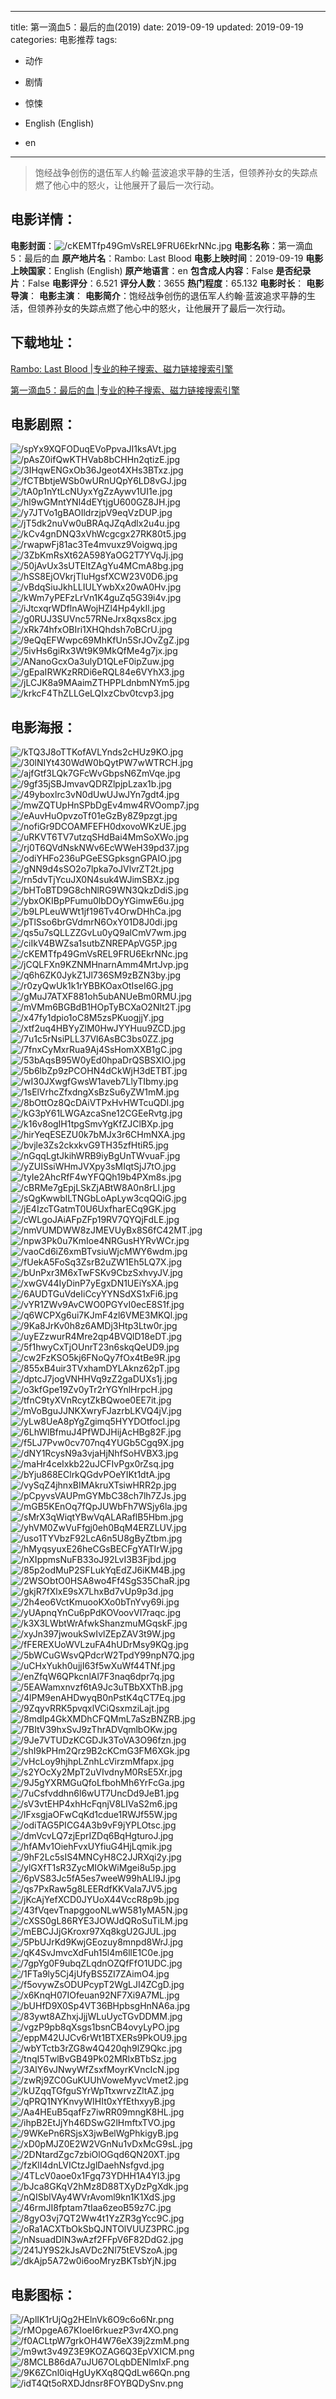 
---
title: 第一滴血5：最后的血(2019)
date: 2019-09-19
updated: 2019-09-19
categories: 电影推荐
tags:
- 动作
- 剧情
- 惊悚

- English (English)
- en
---


> 饱经战争创伤的退伍军人约翰·蓝波追求平静的生活，但领养孙女的失踪点燃了他心中的怒火，让他展开了最后一次行动。

## **电影详情**：

**电影封面**：<img src="https://image.tmdb.org/t/p/w200/cKEMTfp49GmVsREL9FRU6EkrNNc.jpg" alt="/cKEMTfp49GmVsREL9FRU6EkrNNc.jpg" title="/cKEMTfp49GmVsREL9FRU6EkrNNc.jpg">
**电影名称**：第一滴血5：最后的血
**原产地片名**：Rambo: Last Blood
**电影上映时间**：2019-09-19
**电影上映国家**：English (English)
**原产地语言**：en
**包含成人内容**：False
**是否纪录片**：False
**电影评分**：6.521
**评分人数**：3655
**热门程度**：65.132
**电影时长**：
**电影导演**：
**电影主演**：
**电影简介**：饱经战争创伤的退伍军人约翰·蓝波追求平静的生活，但领养孙女的失踪点燃了他心中的怒火，让他展开了最后一次行动。

## **下载地址**：
[Rambo: Last Blood |专业的种子搜索、磁力链接搜索引擎](https://movie.amd794.com:2083/?search=Rambo%3A%20Last%20Blood&ordering=&mode=match_phrase&page_size=10&page=1)

[第一滴血5：最后的血 |专业的种子搜索、磁力链接搜索引擎](https://movie.amd794.com:2083/?search=%E7%AC%AC%E4%B8%80%E6%BB%B4%E8%A1%805%EF%BC%9A%E6%9C%80%E5%90%8E%E7%9A%84%E8%A1%80&ordering=&mode=match_phrase&page_size=10&page=1)
 

## **电影剧照**：
<img src="https://image.tmdb.org/t/p/original/spYx9XQFODuqEVoPpvaJI1ksAVt.jpg" alt="/spYx9XQFODuqEVoPpvaJI1ksAVt.jpg" title="/spYx9XQFODuqEVoPpvaJI1ksAVt.jpg"><img src="https://image.tmdb.org/t/p/original/pAsZ0ifQwKTHVab8bCHHn2qtizE.jpg" alt="/pAsZ0ifQwKTHVab8bCHHn2qtizE.jpg" title="/pAsZ0ifQwKTHVab8bCHHn2qtizE.jpg"><img src="https://image.tmdb.org/t/p/original/3IHqwENGxOb36Jgeot4XHs3BTxz.jpg" alt="/3IHqwENGxOb36Jgeot4XHs3BTxz.jpg" title="/3IHqwENGxOb36Jgeot4XHs3BTxz.jpg"><img src="https://image.tmdb.org/t/p/original/fCTBbtjeWSb0wURnUQpY6LD8vGJ.jpg" alt="/fCTBbtjeWSb0wURnUQpY6LD8vGJ.jpg" title="/fCTBbtjeWSb0wURnUQpY6LD8vGJ.jpg"><img src="https://image.tmdb.org/t/p/original/tA0p1nYtLcNUyxYgZzAywv1UI1e.jpg" alt="/tA0p1nYtLcNUyxYgZzAywv1UI1e.jpg" title="/tA0p1nYtLcNUyxYgZzAywv1UI1e.jpg"><img src="https://image.tmdb.org/t/p/original/hl9wGMntYNl4dEYtjgU600GZ8JH.jpg" alt="/hl9wGMntYNl4dEYtjgU600GZ8JH.jpg" title="/hl9wGMntYNl4dEYtjgU600GZ8JH.jpg"><img src="https://image.tmdb.org/t/p/original/y7JTVo1gBAOIldrzjpV9eqVzDUP.jpg" alt="/y7JTVo1gBAOIldrzjpV9eqVzDUP.jpg" title="/y7JTVo1gBAOIldrzjpV9eqVzDUP.jpg"><img src="https://image.tmdb.org/t/p/original/jT5dk2nuVw0uBRAqJZqAdlx2u4u.jpg" alt="/jT5dk2nuVw0uBRAqJZqAdlx2u4u.jpg" title="/jT5dk2nuVw0uBRAqJZqAdlx2u4u.jpg"><img src="https://image.tmdb.org/t/p/original/kCv4gnDNQ3xVhWcgcgx27RK80t5.jpg" alt="/kCv4gnDNQ3xVhWcgcgx27RK80t5.jpg" title="/kCv4gnDNQ3xVhWcgcgx27RK80t5.jpg"><img src="https://image.tmdb.org/t/p/original/rwapwFj81ac3Te4mvuxz9Voigwq.jpg" alt="/rwapwFj81ac3Te4mvuxz9Voigwq.jpg" title="/rwapwFj81ac3Te4mvuxz9Voigwq.jpg"><img src="https://image.tmdb.org/t/p/original/3ZbKmRsXt62A598YaOG2T7YVqJj.jpg" alt="/3ZbKmRsXt62A598YaOG2T7YVqJj.jpg" title="/3ZbKmRsXt62A598YaOG2T7YVqJj.jpg"><img src="https://image.tmdb.org/t/p/original/50jAvUx3sUTEltZAgYu4MCmA8bg.jpg" alt="/50jAvUx3sUTEltZAgYu4MCmA8bg.jpg" title="/50jAvUx3sUTEltZAgYu4MCmA8bg.jpg"><img src="https://image.tmdb.org/t/p/original/hSS8EjOVkrjTluHgsfXCW23V0D6.jpg" alt="/hSS8EjOVkrjTluHgsfXCW23V0D6.jpg" title="/hSS8EjOVkrjTluHgsfXCW23V0D6.jpg"><img src="https://image.tmdb.org/t/p/original/vBdqSiuJkhLLIULYwbXx20wA0Hv.jpg" alt="/vBdqSiuJkhLLIULYwbXx20wA0Hv.jpg" title="/vBdqSiuJkhLLIULYwbXx20wA0Hv.jpg"><img src="https://image.tmdb.org/t/p/original/kWm7yPEFzLrVn1K4guZq5G39i4v.jpg" alt="/kWm7yPEFzLrVn1K4guZq5G39i4v.jpg" title="/kWm7yPEFzLrVn1K4guZq5G39i4v.jpg"><img src="https://image.tmdb.org/t/p/original/iJtcxqrWDflnAWojHZl4Hp4ykIl.jpg" alt="/iJtcxqrWDflnAWojHZl4Hp4ykIl.jpg" title="/iJtcxqrWDflnAWojHZl4Hp4ykIl.jpg"><img src="https://image.tmdb.org/t/p/original/g0RUJ3SUVnc57RNeJrx8qxs8cx.jpg" alt="/g0RUJ3SUVnc57RNeJrx8qxs8cx.jpg" title="/g0RUJ3SUVnc57RNeJrx8qxs8cx.jpg"><img src="https://image.tmdb.org/t/p/original/xRk74hfxOBIri1XHQhdsh7oBCrU.jpg" alt="/xRk74hfxOBIri1XHQhdsh7oBCrU.jpg" title="/xRk74hfxOBIri1XHQhdsh7oBCrU.jpg"><img src="https://image.tmdb.org/t/p/original/9eQqEFWwpc69MhKfUn5SrJOvZgZ.jpg" alt="/9eQqEFWwpc69MhKfUn5SrJOvZgZ.jpg" title="/9eQqEFWwpc69MhKfUn5SrJOvZgZ.jpg"><img src="https://image.tmdb.org/t/p/original/5ivHs6giRx3Wt9K9MkQfMe4g7jx.jpg" alt="/5ivHs6giRx3Wt9K9MkQfMe4g7jx.jpg" title="/5ivHs6giRx3Wt9K9MkQfMe4g7jx.jpg"><img src="https://image.tmdb.org/t/p/original/ANanoGcxOa3ulyD1QLeF0ipZuw.jpg" alt="/ANanoGcxOa3ulyD1QLeF0ipZuw.jpg" title="/ANanoGcxOa3ulyD1QLeF0ipZuw.jpg"><img src="https://image.tmdb.org/t/p/original/gEpaIRWKzRRDi6eRQL84e6VYhX3.jpg" alt="/gEpaIRWKzRRDi6eRQL84e6VYhX3.jpg" title="/gEpaIRWKzRRDi6eRQL84e6VYhX3.jpg"><img src="https://image.tmdb.org/t/p/original/jLCJK8a9MAaimZTHPPLdnbmNYm5.jpg" alt="/jLCJK8a9MAaimZTHPPLdnbmNYm5.jpg" title="/jLCJK8a9MAaimZTHPPLdnbmNYm5.jpg"><img src="https://image.tmdb.org/t/p/original/krkcF4ThZLLGeLQIxzCbv0tcvp3.jpg" alt="/krkcF4ThZLLGeLQIxzCbv0tcvp3.jpg" title="/krkcF4ThZLLGeLQIxzCbv0tcvp3.jpg">

## **电影海报**：
<img src="https://image.tmdb.org/t/p/original/kTQ3J8oTTKofAVLYnds2cHUz9KO.jpg" alt="/kTQ3J8oTTKofAVLYnds2cHUz9KO.jpg" title="/kTQ3J8oTTKofAVLYnds2cHUz9KO.jpg"><img src="https://image.tmdb.org/t/p/original/30lNIYt430WdW0bQytPW7wWTRCH.jpg" alt="/30lNIYt430WdW0bQytPW7wWTRCH.jpg" title="/30lNIYt430WdW0bQytPW7wWTRCH.jpg"><img src="https://image.tmdb.org/t/p/original/ajfGtf3LQk7GFcWvGbpsN6ZmVqe.jpg" alt="/ajfGtf3LQk7GFcWvGbpsN6ZmVqe.jpg" title="/ajfGtf3LQk7GFcWvGbpsN6ZmVqe.jpg"><img src="https://image.tmdb.org/t/p/original/9gf35jSBJmvavQDRZlpjpLzax1b.jpg" alt="/9gf35jSBJmvavQDRZlpjpLzax1b.jpg" title="/9gf35jSBJmvavQDRZlpjpLzax1b.jpg"><img src="https://image.tmdb.org/t/p/original/49yboxlrc3vN0dUwUJwJYn7gdt4.jpg" alt="/49yboxlrc3vN0dUwUJwJYn7gdt4.jpg" title="/49yboxlrc3vN0dUwUJwJYn7gdt4.jpg"><img src="https://image.tmdb.org/t/p/original/mwZQTUpHnSPbDgEv4mw4RVOomp7.jpg" alt="/mwZQTUpHnSPbDgEv4mw4RVOomp7.jpg" title="/mwZQTUpHnSPbDgEv4mw4RVOomp7.jpg"><img src="https://image.tmdb.org/t/p/original/eAuvHuOpvzoTf01eGzBy8Z9pzgt.jpg" alt="/eAuvHuOpvzoTf01eGzBy8Z9pzgt.jpg" title="/eAuvHuOpvzoTf01eGzBy8Z9pzgt.jpg"><img src="https://image.tmdb.org/t/p/original/nofiGr9DCOAMFEFH0dxovoWKzUE.jpg" alt="/nofiGr9DCOAMFEFH0dxovoWKzUE.jpg" title="/nofiGr9DCOAMFEFH0dxovoWKzUE.jpg"><img src="https://image.tmdb.org/t/p/original/uRKVT6TV7utzqSHdBai4MmSoXWo.jpg" alt="/uRKVT6TV7utzqSHdBai4MmSoXWo.jpg" title="/uRKVT6TV7utzqSHdBai4MmSoXWo.jpg"><img src="https://image.tmdb.org/t/p/original/rj0T6QVdNskNWv6EcWWeH39pd37.jpg" alt="/rj0T6QVdNskNWv6EcWWeH39pd37.jpg" title="/rj0T6QVdNskNWv6EcWWeH39pd37.jpg"><img src="https://image.tmdb.org/t/p/original/odiYHFo236uPGeESGpksgnGPAIO.jpg" alt="/odiYHFo236uPGeESGpksgnGPAIO.jpg" title="/odiYHFo236uPGeESGpksgnGPAIO.jpg"><img src="https://image.tmdb.org/t/p/original/gNN9d4sSO2o7lpka7oJVlvrZT2t.jpg" alt="/gNN9d4sSO2o7lpka7oJVlvrZT2t.jpg" title="/gNN9d4sSO2o7lpka7oJVlvrZT2t.jpg"><img src="https://image.tmdb.org/t/p/original/rn5dvTjYcuJX0N4suk4WJimSBXz.jpg" alt="/rn5dvTjYcuJX0N4suk4WJimSBXz.jpg" title="/rn5dvTjYcuJX0N4suk4WJimSBXz.jpg"><img src="https://image.tmdb.org/t/p/original/bHToBTD9G8chNlRG9WN3QkzDdiS.jpg" alt="/bHToBTD9G8chNlRG9WN3QkzDdiS.jpg" title="/bHToBTD9G8chNlRG9WN3QkzDdiS.jpg"><img src="https://image.tmdb.org/t/p/original/ybxOKIBpPFumu0lbDOyYGimwE6u.jpg" alt="/ybxOKIBpPFumu0lbDOyYGimwE6u.jpg" title="/ybxOKIBpPFumu0lbDOyYGimwE6u.jpg"><img src="https://image.tmdb.org/t/p/original/b9LPLeuWWt1jf196Tv4OrwDHhCa.jpg" alt="/b9LPLeuWWt1jf196Tv4OrwDHhCa.jpg" title="/b9LPLeuWWt1jf196Tv4OrwDHhCa.jpg"><img src="https://image.tmdb.org/t/p/original/pTlSso6brGVdmrN6OxY01D8J0di.jpg" alt="/pTlSso6brGVdmrN6OxY01D8J0di.jpg" title="/pTlSso6brGVdmrN6OxY01D8J0di.jpg"><img src="https://image.tmdb.org/t/p/original/qs5u7sQLLZZGvLu0yQ9alCmV7wm.jpg" alt="/qs5u7sQLLZZGvLu0yQ9alCmV7wm.jpg" title="/qs5u7sQLLZZGvLu0yQ9alCmV7wm.jpg"><img src="https://image.tmdb.org/t/p/original/ciIkV4BWZsa1sutbZNREPApVG5P.jpg" alt="/ciIkV4BWZsa1sutbZNREPApVG5P.jpg" title="/ciIkV4BWZsa1sutbZNREPApVG5P.jpg"><img src="https://image.tmdb.org/t/p/original/cKEMTfp49GmVsREL9FRU6EkrNNc.jpg" alt="/cKEMTfp49GmVsREL9FRU6EkrNNc.jpg" title="/cKEMTfp49GmVsREL9FRU6EkrNNc.jpg"><img src="https://image.tmdb.org/t/p/original/jCQLFXn9KZNMHnarnAmm4MrtJvp.jpg" alt="/jCQLFXn9KZNMHnarnAmm4MrtJvp.jpg" title="/jCQLFXn9KZNMHnarnAmm4MrtJvp.jpg"><img src="https://image.tmdb.org/t/p/original/q6h6ZK0JykZ1Jl736SM9zBZN3by.jpg" alt="/q6h6ZK0JykZ1Jl736SM9zBZN3by.jpg" title="/q6h6ZK0JykZ1Jl736SM9zBZN3by.jpg"><img src="https://image.tmdb.org/t/p/original/r0zyQwUk1k1rYBBKOaxOtIseI6G.jpg" alt="/r0zyQwUk1k1rYBBKOaxOtIseI6G.jpg" title="/r0zyQwUk1k1rYBBKOaxOtIseI6G.jpg"><img src="https://image.tmdb.org/t/p/original/gMuJ7ATXF881oh5ubANUeBm0RMU.jpg" alt="/gMuJ7ATXF881oh5ubANUeBm0RMU.jpg" title="/gMuJ7ATXF881oh5ubANUeBm0RMU.jpg"><img src="https://image.tmdb.org/t/p/original/mVMm6BGBdB1HOpTyBCXaO2Nlt2T.jpg" alt="/mVMm6BGBdB1HOpTyBCXaO2Nlt2T.jpg" title="/mVMm6BGBdB1HOpTyBCXaO2Nlt2T.jpg"><img src="https://image.tmdb.org/t/p/original/x47fy1dpio1oC8M5zsPKuogjjY.jpg" alt="/x47fy1dpio1oC8M5zsPKuogjjY.jpg" title="/x47fy1dpio1oC8M5zsPKuogjjY.jpg"><img src="https://image.tmdb.org/t/p/original/xtf2uq4HBYyZlM0HwJYYHuu9ZCD.jpg" alt="/xtf2uq4HBYyZlM0HwJYYHuu9ZCD.jpg" title="/xtf2uq4HBYyZlM0HwJYYHuu9ZCD.jpg"><img src="https://image.tmdb.org/t/p/original/7u1c5rNsiPLL37Vl6AsBC3bs0ZZ.jpg" alt="/7u1c5rNsiPLL37Vl6AsBC3bs0ZZ.jpg" title="/7u1c5rNsiPLL37Vl6AsBC3bs0ZZ.jpg"><img src="https://image.tmdb.org/t/p/original/7fnxCyMxrRua9Aj4SsHomXXB1gC.jpg" alt="/7fnxCyMxrRua9Aj4SsHomXXB1gC.jpg" title="/7fnxCyMxrRua9Aj4SsHomXXB1gC.jpg"><img src="https://image.tmdb.org/t/p/original/53bAqsB95W0yEd0hpaDrQSBSXIO.jpg" alt="/53bAqsB95W0yEd0hpaDrQSBSXIO.jpg" title="/53bAqsB95W0yEd0hpaDrQSBSXIO.jpg"><img src="https://image.tmdb.org/t/p/original/5b6lbZp9zPCOHN4dCkWjH3dETBT.jpg" alt="/5b6lbZp9zPCOHN4dCkWjH3dETBT.jpg" title="/5b6lbZp9zPCOHN4dCkWjH3dETBT.jpg"><img src="https://image.tmdb.org/t/p/original/wI30JXwgfGwsW1aveb7LlyTIbmy.jpg" alt="/wI30JXwgfGwsW1aveb7LlyTIbmy.jpg" title="/wI30JXwgfGwsW1aveb7LlyTIbmy.jpg"><img src="https://image.tmdb.org/t/p/original/1sElVrhcZfxdngXsBzSu6yZW1mM.jpg" alt="/1sElVrhcZfxdngXsBzSu6yZW1mM.jpg" title="/1sElVrhcZfxdngXsBzSu6yZW1mM.jpg"><img src="https://image.tmdb.org/t/p/original/8bOttOz8QcDAiVTPxHvHWTcuQDI.jpg" alt="/8bOttOz8QcDAiVTPxHvHWTcuQDI.jpg" title="/8bOttOz8QcDAiVTPxHvHWTcuQDI.jpg"><img src="https://image.tmdb.org/t/p/original/kG3pY61LWGAzcaSne12CGEeRvtg.jpg" alt="/kG3pY61LWGAzcaSne12CGEeRvtg.jpg" title="/kG3pY61LWGAzcaSne12CGEeRvtg.jpg"><img src="https://image.tmdb.org/t/p/original/k16v8ogIH1tpgSmvYgKfZJClBXp.jpg" alt="/k16v8ogIH1tpgSmvYgKfZJClBXp.jpg" title="/k16v8ogIH1tpgSmvYgKfZJClBXp.jpg"><img src="https://image.tmdb.org/t/p/original/hirYeqESEZU0k7bMJx3r6CHmNXA.jpg" alt="/hirYeqESEZU0k7bMJx3r6CHmNXA.jpg" title="/hirYeqESEZU0k7bMJx3r6CHmNXA.jpg"><img src="https://image.tmdb.org/t/p/original/bvjle3Zs2ckxkvG9TH35zfHtiR5.jpg" alt="/bvjle3Zs2ckxkvG9TH35zfHtiR5.jpg" title="/bvjle3Zs2ckxkvG9TH35zfHtiR5.jpg"><img src="https://image.tmdb.org/t/p/original/nGqqLgtJkihWRB9iyBgUnTWvuaF.jpg" alt="/nGqqLgtJkihWRB9iyBgUnTWvuaF.jpg" title="/nGqqLgtJkihWRB9iyBgUnTWvuaF.jpg"><img src="https://image.tmdb.org/t/p/original/yZUISsiWHmJVXpy3sMIqtSjJ7tO.jpg" alt="/yZUISsiWHmJVXpy3sMIqtSjJ7tO.jpg" title="/yZUISsiWHmJVXpy3sMIqtSjJ7tO.jpg"><img src="https://image.tmdb.org/t/p/original/tyIe2AhcRfF4wYFQQh19b4PXm8s.jpg" alt="/tyIe2AhcRfF4wYFQQh19b4PXm8s.jpg" title="/tyIe2AhcRfF4wYFQQh19b4PXm8s.jpg"><img src="https://image.tmdb.org/t/p/original/cBRMe7gEpjLSkZjABtW8A0n8rLl.jpg" alt="/cBRMe7gEpjLSkZjABtW8A0n8rLl.jpg" title="/cBRMe7gEpjLSkZjABtW8A0n8rLl.jpg"><img src="https://image.tmdb.org/t/p/original/sQgKwwblLTNGbLoApLyw3cqQQiG.jpg" alt="/sQgKwwblLTNGbLoApLyw3cqQQiG.jpg" title="/sQgKwwblLTNGbLoApLyw3cqQQiG.jpg"><img src="https://image.tmdb.org/t/p/original/jE4IzcTGatmT0U6UxfharECq9GK.jpg" alt="/jE4IzcTGatmT0U6UxfharECq9GK.jpg" title="/jE4IzcTGatmT0U6UxfharECq9GK.jpg"><img src="https://image.tmdb.org/t/p/original/cWLgoJAiAFpZFp19RV7QYQjFdLE.jpg" alt="/cWLgoJAiAFpZFp19RV7QYQjFdLE.jpg" title="/cWLgoJAiAFpZFp19RV7QYQjFdLE.jpg"><img src="https://image.tmdb.org/t/p/original/nmVUMDWW8zJMEVUyBx8S6fC42MT.jpg" alt="/nmVUMDWW8zJMEVUyBx8S6fC42MT.jpg" title="/nmVUMDWW8zJMEVUyBx8S6fC42MT.jpg"><img src="https://image.tmdb.org/t/p/original/npw3Pk0u7KmIoe4NRGusHYRvWCr.jpg" alt="/npw3Pk0u7KmIoe4NRGusHYRvWCr.jpg" title="/npw3Pk0u7KmIoe4NRGusHYRvWCr.jpg"><img src="https://image.tmdb.org/t/p/original/vaoCd6iZ6xmBTvsiuWjcMWY6wdm.jpg" alt="/vaoCd6iZ6xmBTvsiuWjcMWY6wdm.jpg" title="/vaoCd6iZ6xmBTvsiuWjcMWY6wdm.jpg"><img src="https://image.tmdb.org/t/p/original/fUekA5FoSq3ZsrB2uZW1Eh5LQ7X.jpg" alt="/fUekA5FoSq3ZsrB2uZW1Eh5LQ7X.jpg" title="/fUekA5FoSq3ZsrB2uZW1Eh5LQ7X.jpg"><img src="https://image.tmdb.org/t/p/original/bUnPxr3M6xTwFSKv9CbzSxhvyJV.jpg" alt="/bUnPxr3M6xTwFSKv9CbzSxhvyJV.jpg" title="/bUnPxr3M6xTwFSKv9CbzSxhvyJV.jpg"><img src="https://image.tmdb.org/t/p/original/xwGV44IyDinP7yEgxDN1UEiYsXA.jpg" alt="/xwGV44IyDinP7yEgxDN1UEiYsXA.jpg" title="/xwGV44IyDinP7yEgxDN1UEiYsXA.jpg"><img src="https://image.tmdb.org/t/p/original/6AUDTGuVdeIiCcyYYNSdXS1xFi6.jpg" alt="/6AUDTGuVdeIiCcyYYNSdXS1xFi6.jpg" title="/6AUDTGuVdeIiCcyYYNSdXS1xFi6.jpg"><img src="https://image.tmdb.org/t/p/original/vYR1ZWv9AvCWO0PGYvI0ecE8S1f.jpg" alt="/vYR1ZWv9AvCWO0PGYvI0ecE8S1f.jpg" title="/vYR1ZWv9AvCWO0PGYvI0ecE8S1f.jpg"><img src="https://image.tmdb.org/t/p/original/q6WCPXg6ui7KJmF4zl6VME3MKQl.jpg" alt="/q6WCPXg6ui7KJmF4zl6VME3MKQl.jpg" title="/q6WCPXg6ui7KJmF4zl6VME3MKQl.jpg"><img src="https://image.tmdb.org/t/p/original/9Ka8JrKv0h8z6AMDj3Htp3Ltw0r.jpg" alt="/9Ka8JrKv0h8z6AMDj3Htp3Ltw0r.jpg" title="/9Ka8JrKv0h8z6AMDj3Htp3Ltw0r.jpg"><img src="https://image.tmdb.org/t/p/original/uyEZzwurR4Mre2qp4BVQlD18eDT.jpg" alt="/uyEZzwurR4Mre2qp4BVQlD18eDT.jpg" title="/uyEZzwurR4Mre2qp4BVQlD18eDT.jpg"><img src="https://image.tmdb.org/t/p/original/5f1hwyCxTjOUnrT23n6skqQeUD9.jpg" alt="/5f1hwyCxTjOUnrT23n6skqQeUD9.jpg" title="/5f1hwyCxTjOUnrT23n6skqQeUD9.jpg"><img src="https://image.tmdb.org/t/p/original/cw2FzKSO5kj6FNoQy7fOx4tBe9R.jpg" alt="/cw2FzKSO5kj6FNoQy7fOx4tBe9R.jpg" title="/cw2FzKSO5kj6FNoQy7fOx4tBe9R.jpg"><img src="https://image.tmdb.org/t/p/original/855xB4uir3TVxhamDYLAknz62pT.jpg" alt="/855xB4uir3TVxhamDYLAknz62pT.jpg" title="/855xB4uir3TVxhamDYLAknz62pT.jpg"><img src="https://image.tmdb.org/t/p/original/dptcJ7jogVNHHVq9zZ2gaDUXs1j.jpg" alt="/dptcJ7jogVNHHVq9zZ2gaDUXs1j.jpg" title="/dptcJ7jogVNHHVq9zZ2gaDUXs1j.jpg"><img src="https://image.tmdb.org/t/p/original/o3kfGpe19Zv0yTr2rYGYnlHrpcH.jpg" alt="/o3kfGpe19Zv0yTr2rYGYnlHrpcH.jpg" title="/o3kfGpe19Zv0yTr2rYGYnlHrpcH.jpg"><img src="https://image.tmdb.org/t/p/original/tfnC9tyXVnRcytZkBQwoe0EE7it.jpg" alt="/tfnC9tyXVnRcytZkBQwoe0EE7it.jpg" title="/tfnC9tyXVnRcytZkBQwoe0EE7it.jpg"><img src="https://image.tmdb.org/t/p/original/mVoBguJJNKXwryFJazrbLKVQ4jV.jpg" alt="/mVoBguJJNKXwryFJazrbLKVQ4jV.jpg" title="/mVoBguJJNKXwryFJazrbLKVQ4jV.jpg"><img src="https://image.tmdb.org/t/p/original/yLw8UeA8pYgZgimq5HYYDOtfocl.jpg" alt="/yLw8UeA8pYgZgimq5HYYDOtfocl.jpg" title="/yLw8UeA8pYgZgimq5HYYDOtfocl.jpg"><img src="https://image.tmdb.org/t/p/original/6LhWlBfmuJ4PfWDJHijAcHBg82F.jpg" alt="/6LhWlBfmuJ4PfWDJHijAcHBg82F.jpg" title="/6LhWlBfmuJ4PfWDJHijAcHBg82F.jpg"><img src="https://image.tmdb.org/t/p/original/f5LJ7Pvw0cv707nq4YUGb5Cgq9X.jpg" alt="/f5LJ7Pvw0cv707nq4YUGb5Cgq9X.jpg" title="/f5LJ7Pvw0cv707nq4YUGb5Cgq9X.jpg"><img src="https://image.tmdb.org/t/p/original/dNY1RcysN9a3vjaHjNhfSoHVBX3.jpg" alt="/dNY1RcysN9a3vjaHjNhfSoHVBX3.jpg" title="/dNY1RcysN9a3vjaHjNhfSoHVBX3.jpg"><img src="https://image.tmdb.org/t/p/original/maHr4ceIxkb22uJCFIvPgx0rZsq.jpg" alt="/maHr4ceIxkb22uJCFIvPgx0rZsq.jpg" title="/maHr4ceIxkb22uJCFIvPgx0rZsq.jpg"><img src="https://image.tmdb.org/t/p/original/bYju868EClrkQGdvPOeYIKt1dtA.jpg" alt="/bYju868EClrkQGdvPOeYIKt1dtA.jpg" title="/bYju868EClrkQGdvPOeYIKt1dtA.jpg"><img src="https://image.tmdb.org/t/p/original/vySqZ4jhnxBIMAkruXTsiwHRR2p.jpg" alt="/vySqZ4jhnxBIMAkruXTsiwHRR2p.jpg" title="/vySqZ4jhnxBIMAkruXTsiwHRR2p.jpg"><img src="https://image.tmdb.org/t/p/original/pCpyvsVAUPmGYMbC38ch7lh7ZJs.jpg" alt="/pCpyvsVAUPmGYMbC38ch7lh7ZJs.jpg" title="/pCpyvsVAUPmGYMbC38ch7lh7ZJs.jpg"><img src="https://image.tmdb.org/t/p/original/mGB5KEnOq7fQpJUWbFh7WSjy6la.jpg" alt="/mGB5KEnOq7fQpJUWbFh7WSjy6la.jpg" title="/mGB5KEnOq7fQpJUWbFh7WSjy6la.jpg"><img src="https://image.tmdb.org/t/p/original/sMrX3qWiqtYBwVqALARaflB5Hbm.jpg" alt="/sMrX3qWiqtYBwVqALARaflB5Hbm.jpg" title="/sMrX3qWiqtYBwVqALARaflB5Hbm.jpg"><img src="https://image.tmdb.org/t/p/original/yhVM0ZwVuFfgj0eh0BqM4ERZLUV.jpg" alt="/yhVM0ZwVuFfgj0eh0BqM4ERZLUV.jpg" title="/yhVM0ZwVuFfgj0eh0BqM4ERZLUV.jpg"><img src="https://image.tmdb.org/t/p/original/uso1TYVbzF92LcA6n5U8gByZtbm.jpg" alt="/uso1TYVbzF92LcA6n5U8gByZtbm.jpg" title="/uso1TYVbzF92LcA6n5U8gByZtbm.jpg"><img src="https://image.tmdb.org/t/p/original/hMyqsyuxE26heCGsBECFgYATIrW.jpg" alt="/hMyqsyuxE26heCGsBECFgYATIrW.jpg" title="/hMyqsyuxE26heCGsBECFgYATIrW.jpg"><img src="https://image.tmdb.org/t/p/original/nXIppmsNuFB33oJ92LvI3B3Fjbd.jpg" alt="/nXIppmsNuFB33oJ92LvI3B3Fjbd.jpg" title="/nXIppmsNuFB33oJ92LvI3B3Fjbd.jpg"><img src="https://image.tmdb.org/t/p/original/85p2odMuP2SFLukYqEdZJ6iKM4B.jpg" alt="/85p2odMuP2SFLukYqEdZJ6iKM4B.jpg" title="/85p2odMuP2SFLukYqEdZJ6iKM4B.jpg"><img src="https://image.tmdb.org/t/p/original/2WSObtO0HSA8wo4Ff4SgS35ChaR.jpg" alt="/2WSObtO0HSA8wo4Ff4SgS35ChaR.jpg" title="/2WSObtO0HSA8wo4Ff4SgS35ChaR.jpg"><img src="https://image.tmdb.org/t/p/original/gkjR7fXlxE9sX7LhxBd7vUp9p3d.jpg" alt="/gkjR7fXlxE9sX7LhxBd7vUp9p3d.jpg" title="/gkjR7fXlxE9sX7LhxBd7vUp9p3d.jpg"><img src="https://image.tmdb.org/t/p/original/2h4eo6VctKmuooKXo0bTnYvy69i.jpg" alt="/2h4eo6VctKmuooKXo0bTnYvy69i.jpg" title="/2h4eo6VctKmuooKXo0bTnYvy69i.jpg"><img src="https://image.tmdb.org/t/p/original/yUApnqYnCu6pPdKOVoovVI7raqc.jpg" alt="/yUApnqYnCu6pPdKOVoovVI7raqc.jpg" title="/yUApnqYnCu6pPdKOVoovVI7raqc.jpg"><img src="https://image.tmdb.org/t/p/original/k3X3LWbtWrAfwkShanzmuMGqskF.jpg" alt="/k3X3LWbtWrAfwkShanzmuMGqskF.jpg" title="/k3X3LWbtWrAfwkShanzmuMGqskF.jpg"><img src="https://image.tmdb.org/t/p/original/xyJn397jwoukSwIvlZEpZAV3t9W.jpg" alt="/xyJn397jwoukSwIvlZEpZAV3t9W.jpg" title="/xyJn397jwoukSwIvlZEpZAV3t9W.jpg"><img src="https://image.tmdb.org/t/p/original/fFEREXUoWVLzuFA4hUDrMsy9KQg.jpg" alt="/fFEREXUoWVLzuFA4hUDrMsy9KQg.jpg" title="/fFEREXUoWVLzuFA4hUDrMsy9KQg.jpg"><img src="https://image.tmdb.org/t/p/original/5bWCuGWsvQPdcrW2TpdY99npN7Q.jpg" alt="/5bWCuGWsvQPdcrW2TpdY99npN7Q.jpg" title="/5bWCuGWsvQPdcrW2TpdY99npN7Q.jpg"><img src="https://image.tmdb.org/t/p/original/uCHxYukh0ujjI63f5wXuWf44TNf.jpg" alt="/uCHxYukh0ujjI63f5wXuWf44TNf.jpg" title="/uCHxYukh0ujjI63f5wXuWf44TNf.jpg"><img src="https://image.tmdb.org/t/p/original/enZfqW6QPkcnlAl7F3naq6dpr7q.jpg" alt="/enZfqW6QPkcnlAl7F3naq6dpr7q.jpg" title="/enZfqW6QPkcnlAl7F3naq6dpr7q.jpg"><img src="https://image.tmdb.org/t/p/original/5EAWamxnvzf6tA9Jc3uTBbXXThB.jpg" alt="/5EAWamxnvzf6tA9Jc3uTBbXXThB.jpg" title="/5EAWamxnvzf6tA9Jc3uTBbXXThB.jpg"><img src="https://image.tmdb.org/t/p/original/4lPM9enAHDwyqB0nPstK4qCT7Eq.jpg" alt="/4lPM9enAHDwyqB0nPstK4qCT7Eq.jpg" title="/4lPM9enAHDwyqB0nPstK4qCT7Eq.jpg"><img src="https://image.tmdb.org/t/p/original/9ZqyvRRK5pvqxlVCiQsxmziLajt.jpg" alt="/9ZqyvRRK5pvqxlVCiQsxmziLajt.jpg" title="/9ZqyvRRK5pvqxlVCiQsxmziLajt.jpg"><img src="https://image.tmdb.org/t/p/original/8mdIp4GkXMDhCFQMmL7aSzBNZRB.jpg" alt="/8mdIp4GkXMDhCFQMmL7aSzBNZRB.jpg" title="/8mdIp4GkXMDhCFQMmL7aSzBNZRB.jpg"><img src="https://image.tmdb.org/t/p/original/7BItV39hxSvJ9zThrADVqmlbOKw.jpg" alt="/7BItV39hxSvJ9zThrADVqmlbOKw.jpg" title="/7BItV39hxSvJ9zThrADVqmlbOKw.jpg"><img src="https://image.tmdb.org/t/p/original/9Je7VTUDzKCGDJk3ToVA3O96fzn.jpg" alt="/9Je7VTUDzKCGDJk3ToVA3O96fzn.jpg" title="/9Je7VTUDzKCGDJk3ToVA3O96fzn.jpg"><img src="https://image.tmdb.org/t/p/original/shI9kPHm2Qrz9B2cKCmG3FM6XGk.jpg" alt="/shI9kPHm2Qrz9B2cKCmG3FM6XGk.jpg" title="/shI9kPHm2Qrz9B2cKCmG3FM6XGk.jpg"><img src="https://image.tmdb.org/t/p/original/vHcLoy9hjhpLZnhLcVirzmMfapx.jpg" alt="/vHcLoy9hjhpLZnhLcVirzmMfapx.jpg" title="/vHcLoy9hjhpLZnhLcVirzmMfapx.jpg"><img src="https://image.tmdb.org/t/p/original/s2YOcXy2MpT2uVIvdnyM0RsE5Xr.jpg" alt="/s2YOcXy2MpT2uVIvdnyM0RsE5Xr.jpg" title="/s2YOcXy2MpT2uVIvdnyM0RsE5Xr.jpg"><img src="https://image.tmdb.org/t/p/original/9J5gYXRMGuQfoLfbohMh6YrFcGa.jpg" alt="/9J5gYXRMGuQfoLfbohMh6YrFcGa.jpg" title="/9J5gYXRMGuQfoLfbohMh6YrFcGa.jpg"><img src="https://image.tmdb.org/t/p/original/7uCsfvddhn6l6wUT7UncDd9JeB1.jpg" alt="/7uCsfvddhn6l6wUT7UncDd9JeB1.jpg" title="/7uCsfvddhn6l6wUT7UncDd9JeB1.jpg"><img src="https://image.tmdb.org/t/p/original/sV3vtEHP4xhHcFqnjV8LIVaS2m6.jpg" alt="/sV3vtEHP4xhHcFqnjV8LIVaS2m6.jpg" title="/sV3vtEHP4xhHcFqnjV8LIVaS2m6.jpg"><img src="https://image.tmdb.org/t/p/original/lFxsgjaOFwCqKd1cdue1RWJf55W.jpg" alt="/lFxsgjaOFwCqKd1cdue1RWJf55W.jpg" title="/lFxsgjaOFwCqKd1cdue1RWJf55W.jpg"><img src="https://image.tmdb.org/t/p/original/odiTAG5PICG4A3b9vF9jYPLOtsc.jpg" alt="/odiTAG5PICG4A3b9vF9jYPLOtsc.jpg" title="/odiTAG5PICG4A3b9vF9jYPLOtsc.jpg"><img src="https://image.tmdb.org/t/p/original/dmVcvLQ7zjEprIZDq6BqHgturoJ.jpg" alt="/dmVcvLQ7zjEprIZDq6BqHgturoJ.jpg" title="/dmVcvLQ7zjEprIZDq6BqHgturoJ.jpg"><img src="https://image.tmdb.org/t/p/original/hfAMv1OiehFvxUYfiuG4HjLqmik.jpg" alt="/hfAMv1OiehFvxUYfiuG4HjLqmik.jpg" title="/hfAMv1OiehFvxUYfiuG4HjLqmik.jpg"><img src="https://image.tmdb.org/t/p/original/9hF2Lc5sIS4MNCyH8C2JJRXqi2y.jpg" alt="/9hF2Lc5sIS4MNCyH8C2JJRXqi2y.jpg" title="/9hF2Lc5sIS4MNCyH8C2JJRXqi2y.jpg"><img src="https://image.tmdb.org/t/p/original/ylGXfT1sR3ZycMIOkWiMgei8u5p.jpg" alt="/ylGXfT1sR3ZycMIOkWiMgei8u5p.jpg" title="/ylGXfT1sR3ZycMIOkWiMgei8u5p.jpg"><img src="https://image.tmdb.org/t/p/original/6pVS83Jc5fA5es7weeW99hALl9J.jpg" alt="/6pVS83Jc5fA5es7weeW99hALl9J.jpg" title="/6pVS83Jc5fA5es7weeW99hALl9J.jpg"><img src="https://image.tmdb.org/t/p/original/qs7PxRaw5g8LEERdfKKVaIa7JV5.jpg" alt="/qs7PxRaw5g8LEERdfKKVaIa7JV5.jpg" title="/qs7PxRaw5g8LEERdfKKVaIa7JV5.jpg"><img src="https://image.tmdb.org/t/p/original/jKcAjYefXCD0JYUoX44VccR8p9b.jpg" alt="/jKcAjYefXCD0JYUoX44VccR8p9b.jpg" title="/jKcAjYefXCD0JYUoX44VccR8p9b.jpg"><img src="https://image.tmdb.org/t/p/original/43fVqevTnapggooNLwW581yMA5N.jpg" alt="/43fVqevTnapggooNLwW581yMA5N.jpg" title="/43fVqevTnapggooNLwW581yMA5N.jpg"><img src="https://image.tmdb.org/t/p/original/cXSS0gL86RYE3JOWJdQRoSuTiLM.jpg" alt="/cXSS0gL86RYE3JOWJdQRoSuTiLM.jpg" title="/cXSS0gL86RYE3JOWJdQRoSuTiLM.jpg"><img src="https://image.tmdb.org/t/p/original/mEBCJJjGKroxr97Xq8kgU2GJUL.jpg" alt="/mEBCJJjGKroxr97Xq8kgU2GJUL.jpg" title="/mEBCJJjGKroxr97Xq8kgU2GJUL.jpg"><img src="https://image.tmdb.org/t/p/original/5PbUJrKd9KwjGEozuy8mnpd8WrJ.jpg" alt="/5PbUJrKd9KwjGEozuy8mnpd8WrJ.jpg" title="/5PbUJrKd9KwjGEozuy8mnpd8WrJ.jpg"><img src="https://image.tmdb.org/t/p/original/qK4SvJmvcXdFuh15l4m6llE1C0e.jpg" alt="/qK4SvJmvcXdFuh15l4m6llE1C0e.jpg" title="/qK4SvJmvcXdFuh15l4m6llE1C0e.jpg"><img src="https://image.tmdb.org/t/p/original/7gpYg0F9ubqZLqdnOZQfFfO1UDC.jpg" alt="/7gpYg0F9ubqZLqdnOZQfFfO1UDC.jpg" title="/7gpYg0F9ubqZLqdnOZQfFfO1UDC.jpg"><img src="https://image.tmdb.org/t/p/original/1FTa9ly5Cj4jUfyBS5ZI7ZAimO4.jpg" alt="/1FTa9ly5Cj4jUfyBS5ZI7ZAimO4.jpg" title="/1FTa9ly5Cj4jUfyBS5ZI7ZAimO4.jpg"><img src="https://image.tmdb.org/t/p/original/f5ovywZsODUPcypT2WgLJI4ZCgD.jpg" alt="/f5ovywZsODUPcypT2WgLJI4ZCgD.jpg" title="/f5ovywZsODUPcypT2WgLJI4ZCgD.jpg"><img src="https://image.tmdb.org/t/p/original/x6KnqH07IOfeuan92NF7Xi9A7ML.jpg" alt="/x6KnqH07IOfeuan92NF7Xi9A7ML.jpg" title="/x6KnqH07IOfeuan92NF7Xi9A7ML.jpg"><img src="https://image.tmdb.org/t/p/original/bUHfD9X0Sp4VT36BHpbsgHnNA6a.jpg" alt="/bUHfD9X0Sp4VT36BHpbsgHnNA6a.jpg" title="/bUHfD9X0Sp4VT36BHpbsgHnNA6a.jpg"><img src="https://image.tmdb.org/t/p/original/83ywt8AZhxjJjjWLuUycTGvDDMM.jpg" alt="/83ywt8AZhxjJjjWLuUycTGvDDMM.jpg" title="/83ywt8AZhxjJjjWLuUycTGvDDMM.jpg"><img src="https://image.tmdb.org/t/p/original/vgzP9pb8qXsgs1bsnCB4ovyLyPO.jpg" alt="/vgzP9pb8qXsgs1bsnCB4ovyLyPO.jpg" title="/vgzP9pb8qXsgs1bsnCB4ovyLyPO.jpg"><img src="https://image.tmdb.org/t/p/original/eppM42UJCv6rWt1BTXERs9PkOU9.jpg" alt="/eppM42UJCv6rWt1BTXERs9PkOU9.jpg" title="/eppM42UJCv6rWt1BTXERs9PkOU9.jpg"><img src="https://image.tmdb.org/t/p/original/wbYTctb3rZG8w4Q420qh9lZ9Qkc.jpg" alt="/wbYTctb3rZG8w4Q420qh9lZ9Qkc.jpg" title="/wbYTctb3rZG8w4Q420qh9lZ9Qkc.jpg"><img src="https://image.tmdb.org/t/p/original/tnqI5TwlBvGB49Pk02MRlxBTbSz.jpg" alt="/tnqI5TwlBvGB49Pk02MRlxBTbSz.jpg" title="/tnqI5TwlBvGB49Pk02MRlxBTbSz.jpg"><img src="https://image.tmdb.org/t/p/original/3AlY6vJNwyWfZsxfMoyrKVncIcN.jpg" alt="/3AlY6vJNwyWfZsxfMoyrKVncIcN.jpg" title="/3AlY6vJNwyWfZsxfMoyrKVncIcN.jpg"><img src="https://image.tmdb.org/t/p/original/zwRj9ZC0GuKUUhVoweMyvcVmet2.jpg" alt="/zwRj9ZC0GuKUUhVoweMyvcVmet2.jpg" title="/zwRj9ZC0GuKUUhVoweMyvcVmet2.jpg"><img src="https://image.tmdb.org/t/p/original/kUZqqTGfguSYrWpTtxwrvzZltAZ.jpg" alt="/kUZqqTGfguSYrWpTtxwrvzZltAZ.jpg" title="/kUZqqTGfguSYrWpTtxwrvzZltAZ.jpg"><img src="https://image.tmdb.org/t/p/original/qPRQ1NYKnvyWIHIt0xYfEthxyyB.jpg" alt="/qPRQ1NYKnvyWIHIt0xYfEthxyyB.jpg" title="/qPRQ1NYKnvyWIHIt0xYfEthxyyB.jpg"><img src="https://image.tmdb.org/t/p/original/Aa4HEuB5qafFz7iwRR09mngK8HL.jpg" alt="/Aa4HEuB5qafFz7iwRR09mngK8HL.jpg" title="/Aa4HEuB5qafFz7iwRR09mngK8HL.jpg"><img src="https://image.tmdb.org/t/p/original/ihpB2EtJjYh46DSwG2lHmftxTVO.jpg" alt="/ihpB2EtJjYh46DSwG2lHmftxTVO.jpg" title="/ihpB2EtJjYh46DSwG2lHmftxTVO.jpg"><img src="https://image.tmdb.org/t/p/original/9WKePn6RSjsX3jwBelWgPhkigyB.jpg" alt="/9WKePn6RSjsX3jwBelWgPhkigyB.jpg" title="/9WKePn6RSjsX3jwBelWgPhkigyB.jpg"><img src="https://image.tmdb.org/t/p/original/xD0pMJZ0E2W2VGnNu1vDxMcG9sL.jpg" alt="/xD0pMJZ0E2W2VGnNu1vDxMcG9sL.jpg" title="/xD0pMJZ0E2W2VGnNu1vDxMcG9sL.jpg"><img src="https://image.tmdb.org/t/p/original/2DNtardZgc7zbiOlOGqd6QN20XT.jpg" alt="/2DNtardZgc7zbiOlOGqd6QN20XT.jpg" title="/2DNtardZgc7zbiOlOGqd6QN20XT.jpg"><img src="https://image.tmdb.org/t/p/original/fzKlI4dnLVICtzJglDaehNsfgvd.jpg" alt="/fzKlI4dnLVICtzJglDaehNsfgvd.jpg" title="/fzKlI4dnLVICtzJglDaehNsfgvd.jpg"><img src="https://image.tmdb.org/t/p/original/4TLcV0aoe0x1Fgq73YDHH1A4YI3.jpg" alt="/4TLcV0aoe0x1Fgq73YDHH1A4YI3.jpg" title="/4TLcV0aoe0x1Fgq73YDHH1A4YI3.jpg"><img src="https://image.tmdb.org/t/p/original/bJca8GKqV2hMz8D88TXyDzPgXdk.jpg" alt="/bJca8GKqV2hMz8D88TXyDzPgXdk.jpg" title="/bJca8GKqV2hMz8D88TXyDzPgXdk.jpg"><img src="https://image.tmdb.org/t/p/original/nQISblVAy4WVrAvoml9kn1K1XdS.jpg" alt="/nQISblVAy4WVrAvoml9kn1K1XdS.jpg" title="/nQISblVAy4WVrAvoml9kn1K1XdS.jpg"><img src="https://image.tmdb.org/t/p/original/46rmJI8fptam7tIaa6zeoB59z7C.jpg" alt="/46rmJI8fptam7tIaa6zeoB59z7C.jpg" title="/46rmJI8fptam7tIaa6zeoB59z7C.jpg"><img src="https://image.tmdb.org/t/p/original/8gyO3vj7QT2Ww4t1YzZR3gYcc9C.jpg" alt="/8gyO3vj7QT2Ww4t1YzZR3gYcc9C.jpg" title="/8gyO3vj7QT2Ww4t1YzZR3gYcc9C.jpg"><img src="https://image.tmdb.org/t/p/original/oRa1ACXTbOkSbQJNTOlVUUZ3PRC.jpg" alt="/oRa1ACXTbOkSbQJNTOlVUUZ3PRC.jpg" title="/oRa1ACXTbOkSbQJNTOlVUUZ3PRC.jpg"><img src="https://image.tmdb.org/t/p/original/nNsuadDIN3wAzf2FFpV6F82DdG2.jpg" alt="/nNsuadDIN3wAzf2FFpV6F82DdG2.jpg" title="/nNsuadDIN3wAzf2FFpV6F82DdG2.jpg"><img src="https://image.tmdb.org/t/p/original/241JY9S2kJsAVDc2Nl75tEVSzoA.jpg" alt="/241JY9S2kJsAVDc2Nl75tEVSzoA.jpg" title="/241JY9S2kJsAVDc2Nl75tEVSzoA.jpg"><img src="https://image.tmdb.org/t/p/original/dkAjp5A72w0i6ooMryzBKTsbYjN.jpg" alt="/dkAjp5A72w0i6ooMryzBKTsbYjN.jpg" title="/dkAjp5A72w0i6ooMryzBKTsbYjN.jpg">

## **电影图标**：
<img src="https://image.tmdb.org/t/p/original/AplIK1rUjQg2HElnVk6O9c6o6Nr.png" alt="/AplIK1rUjQg2HElnVk6O9c6o6Nr.png" title="/AplIK1rUjQg2HElnVk6O9c6o6Nr.png"><img src="https://image.tmdb.org/t/p/original/rMOpgeA67KIoeI6rkuezP3vr4XO.png" alt="/rMOpgeA67KIoeI6rkuezP3vr4XO.png" title="/rMOpgeA67KIoeI6rkuezP3vr4XO.png"><img src="https://image.tmdb.org/t/p/original/f0ACLtpW7grkOH4W76eX39j2zmM.png" alt="/f0ACLtpW7grkOH4W76eX39j2zmM.png" title="/f0ACLtpW7grkOH4W76eX39j2zmM.png"><img src="https://image.tmdb.org/t/p/original/m9wt3v49Z3E9KOZAG6Q3EpVXICM.png" alt="/m9wt3v49Z3E9KOZAG6Q3EpVXICM.png" title="/m9wt3v49Z3E9KOZAG6Q3EpVXICM.png"><img src="https://image.tmdb.org/t/p/original/8MCLB86dA7uJU67OLqbDENlmIxF.png" alt="/8MCLB86dA7uJU67OLqbDENlmIxF.png" title="/8MCLB86dA7uJU67OLqbDENlmIxF.png"><img src="https://image.tmdb.org/t/p/original/9K6ZCnl0iqHgUyKXq8QQdLw66Qn.png" alt="/9K6ZCnl0iqHgUyKXq8QQdLw66Qn.png" title="/9K6ZCnl0iqHgUyKXq8QQdLw66Qn.png"><img src="https://image.tmdb.org/t/p/original/idT4Qt5oRXDJdnsr8FOYBQDySnv.png" alt="/idT4Qt5oRXDJdnsr8FOYBQDySnv.png" title="/idT4Qt5oRXDJdnsr8FOYBQDySnv.png">

